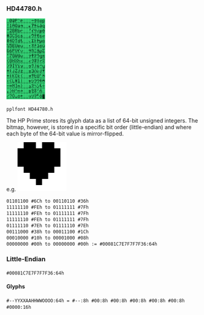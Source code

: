 ### HD44780.h
<img src="https://github.com/Insoft-UK/PrimeSDK/blob/main/assets/HD44780.png" width="20%" >

```
pplfont HD44780.h
```

The HP Prime stores its glyph data as a list of 64-bit unsigned integers. The bitmap, however, is stored in a specific bit order (little-endian) and where each byte of the 64-bit value is mirror-flipped.

e.g.
<img src="https://github.com/Insoft-UK/PrimeSDK/blob/main/assets/Hart.png" width="128" >
```
01101100 #6Ch to 00110110 #36h
11111110 #FEh to 01111111 #7Fh
11111110 #FEh to 01111111 #7Fh
11111110 #FEh to 01111111 #7Fh
01111110 #7Eh to 01111110 #7Eh
00111000 #38h to 00011100 #1Ch
00010000 #10h to 00001000 #08h
00000000 #00h to 00000000 #00h := #00081C7E7F7F7F36:64h
```

### Little-Endian
`#00081C7E7F7F7F36:64h`
#### Glyphs
`#--YYXXAAHHWWOOOO:64h = #--:8h #00:8h #00:8h #00:8h #00:8h #00:8h #0000:16h`
